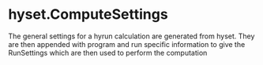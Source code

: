 
# hyset.ComputeSettings

The general settings for a hyrun calculation are generated from hyset.
They are then appended with program and run specific information to give the
RunSettings which are then used to perform the computation

